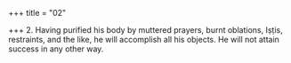 +++
title = "02"

+++
2. Having purified his body by muttered prayers, burnt oblations, Iṣṭis, restraints, and the like, he will accomplish all his objects. He will not attain success in any other way.
